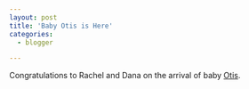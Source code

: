 ```yaml
---
layout: post
title: 'Baby Otis is Here'
categories:
  - blogger

---
```


Congratulations to Rachel and Dana on the arrival of baby <a href="http://www.babyotis.com/">Otis</a>.

